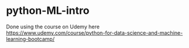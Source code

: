 # python-ML-intro

Done using the course on Udemy here <https://www.udemy.com/course/python-for-data-science-and-machine-learning-bootcamp/>